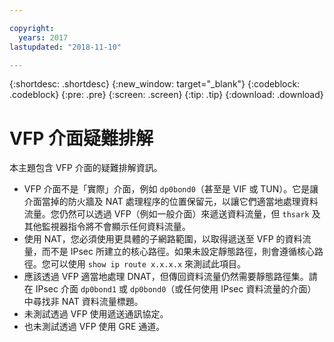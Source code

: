 ```yaml
---

copyright:
  years: 2017
lastupdated: "2018-11-10"

---
```


{:shortdesc: .shortdesc}
{:new_window: target="_blank"}
{:codeblock: .codeblock}
{:pre: .pre}
{:screen: .screen}
{:tip: .tip}
{:download: .download}

# VFP 介面疑難排解
本主題包含 VFP 介面的疑難排解資訊。

* VFP 介面不是「實際」介面，例如 `dp0bond0`（甚至是 VIF 或 TUN）。它是讓介面當掉的防火牆及 NAT 處理程序的位置保留元，以讓它們適當地處理資料流量。您仍然可以透過 VFP（例如一般介面）來遞送資料流量，但 `thsark` 及其他監視器指令將不會顯示任何資料流量。
* 使用 NAT，您必須使用更具體的子網路範圍，以取得遞送至 VFP 的資料流量，而不是 IPsec 所建立的核心路徑。如果未設定靜態路徑，則會遵循核心路徑。您可以使用 `show ip route x.x.x.x` 來測試此項目。
* 應該透過 VFP 適當地處理 DNAT，但傳回資料流量仍然需要靜態路徑集。請在 IPsec 介面 `dp0bond1` 或 `dp0bond0`（或任何使用 IPsec 資料流量的介面）中尋找非 NAT 資料流量標題。
* 未測試透過 VFP 使用遞送通訊協定。 
* 也未測試透過 VFP 使用 GRE 通道。
